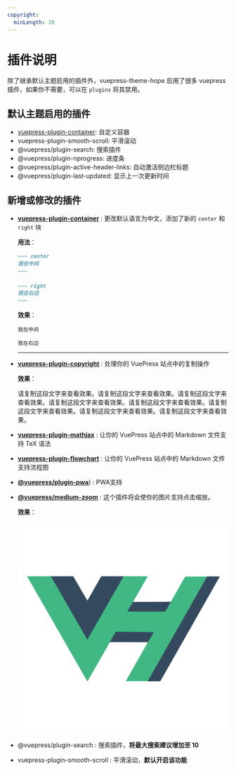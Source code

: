 ```yaml
---
copyright:
  minLength: 10
---
```


# 插件说明

除了继承默认主题启用的插件外，vuepress-theme-hope 启用了很多 vuepress 插件，如果你不需要，可以在 `plugins` 将其禁用。

## 默认主题启用的插件

- [vuepress-plugin-container](container.md): 自定义容器
- vuepress-plugin-smooth-scroll: 平滑滚动
- @vuepress/plugin-search: 搜索插件
- @vuepress/plugin-nprogress: 进度条
- @vuepress/plugin-active-header-links: 自动激活侧边栏标题
- @vuepress/plugin-last-updated: 显示上一次更新时间

## 新增或修改的插件

- [**vuepress-plugin-container**](container.md) <MyBadge text="默认配置修改" type="warn" />: 更改默认语言为中文，添加了新的 `center` 和 `right` 块

  **用法**：

  ```md
  ~~~ center
  我在中间
  ~~~

  ~~~ right
  我在右边
  ~~~
  ```

  **效果**：

  ~~~ center
  我在中间
  ~~~

  ~~~ right
  我在右边
  ~~~

  ---

- [**vuepress-plugin-copyright**](copyright.md) <MyBadge text="新增" />: 处理你的 VuePress 站点中的复制操作

  **效果**：

  请复制这段文字来查看效果。请复制这段文字来查看效果。请复制这段文字来查看效果。请复制这段文字来查看效果。请复制这段文字来查看效果。请复制这段文字来查看效果。请复制这段文字来查看效果。请复制这段文字来查看效果。

- [**vuepress-plugin-mathjax**](mathjax.md) <MyBadge text="新增" />: 让你的 VuePress 站点中的 Markdown 文件支持 TeX 语法

- [**vuepress-plugin-flowchart**](flowchart.md) <MyBadge text="新增" />: 让你的 VuePress 站点中的 Markdown 文件支持流程图

- [**@vuepress/plugin-pwa**](pwa.md)) <MyBadge text="新增" /> <MyBadge text="默认中文" type="warn" />: PWA支持

- [**@vuepress/medium-zoom**](medium-zoom.md) <MyBadge text="新增" />: 这个插件将会使你的图片支持点击缩放。

  **效果**：

  ![logo](/logo.svg)

- @vuepress/plugin-search <MyBadge text="默认配置修改" type="warn" />: 搜索插件，**将最大搜索建议增加至 10**

- vuepress-plugin-smooth-scroll <MyBadge text="默认配置修改" type="warn" />: 平滑滚动，**默认开启该功能**
